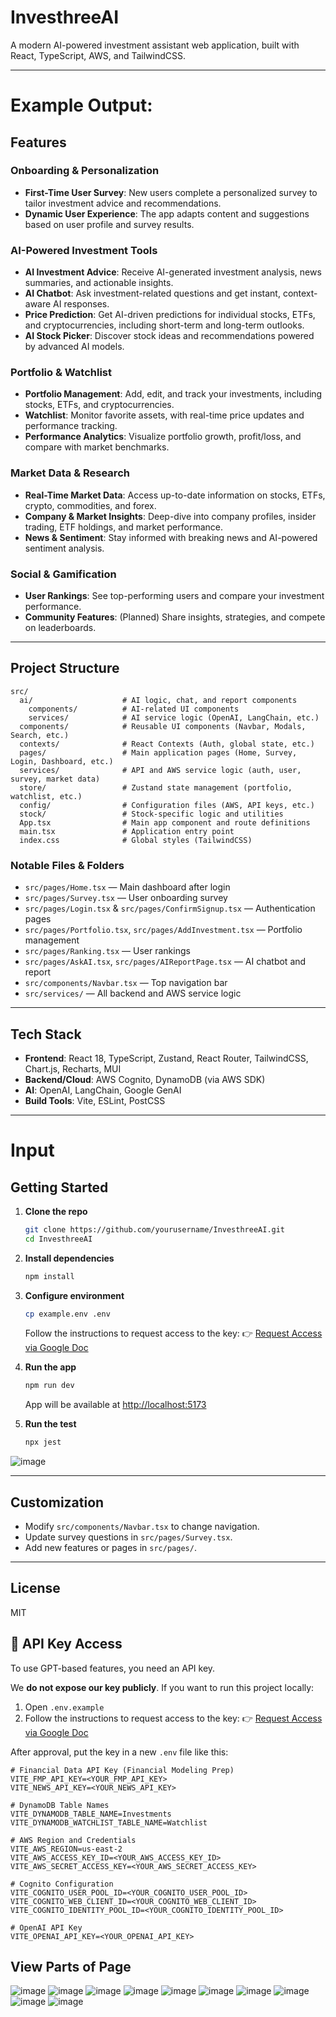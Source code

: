 # InvesthreeAI

A modern AI-powered investment assistant web application, built with React, TypeScript, AWS, and TailwindCSS.



---

# Example Output:
## Features

### Onboarding & Personalization
- **First-Time User Survey**: New users complete a personalized survey to tailor investment advice and recommendations.
- **Dynamic User Experience**: The app adapts content and suggestions based on user profile and survey results.

### AI-Powered Investment Tools
- **AI Investment Advice**: Receive AI-generated investment analysis, news summaries, and actionable insights.
- **AI Chatbot**: Ask investment-related questions and get instant, context-aware AI responses.
- **Price Prediction**: Get AI-driven predictions for individual stocks, ETFs, and cryptocurrencies, including short-term and long-term outlooks.
- **AI Stock Picker**: Discover stock ideas and recommendations powered by advanced AI models.

### Portfolio & Watchlist
- **Portfolio Management**: Add, edit, and track your investments, including stocks, ETFs, and cryptocurrencies.
- **Watchlist**: Monitor favorite assets, with real-time price updates and performance tracking.
- **Performance Analytics**: Visualize portfolio growth, profit/loss, and compare with market benchmarks.

### Market Data & Research
- **Real-Time Market Data**: Access up-to-date information on stocks, ETFs, crypto, commodities, and forex.
- **Company & Market Insights**: Deep-dive into company profiles, insider trading, ETF holdings, and market performance.
- **News & Sentiment**: Stay informed with breaking news and AI-powered sentiment analysis.

### Social & Gamification
- **User Rankings**: See top-performing users and compare your investment performance.
- **Community Features**: (Planned) Share insights, strategies, and compete on leaderboards.


---

## Project Structure

```
src/
  ai/                    # AI logic, chat, and report components
    components/          # AI-related UI components
    services/            # AI service logic (OpenAI, LangChain, etc.)
  components/            # Reusable UI components (Navbar, Modals, Search, etc.)
  contexts/              # React Contexts (Auth, global state, etc.)
  pages/                 # Main application pages (Home, Survey, Login, Dashboard, etc.)
  services/              # API and AWS service logic (auth, user, survey, market data)
  store/                 # Zustand state management (portfolio, watchlist, etc.)
  config/                # Configuration files (AWS, API keys, etc.)
  stock/                 # Stock-specific logic and utilities
  App.tsx                # Main app component and route definitions
  main.tsx               # Application entry point
  index.css              # Global styles (TailwindCSS)
```

### Notable Files & Folders

- `src/pages/Home.tsx` — Main dashboard after login
- `src/pages/Survey.tsx` — User onboarding survey
- `src/pages/Login.tsx` & `src/pages/ConfirmSignup.tsx` — Authentication pages
- `src/pages/Portfolio.tsx`, `src/pages/AddInvestment.tsx` — Portfolio management
- `src/pages/Ranking.tsx` — User rankings
- `src/pages/AskAI.tsx`, `src/pages/AIReportPage.tsx` — AI chatbot and report
- `src/components/Navbar.tsx` — Top navigation bar
- `src/services/` — All backend and AWS service logic

---

## Tech Stack

- **Frontend**: React 18, TypeScript, Zustand, React Router, TailwindCSS, Chart.js, Recharts, MUI
- **Backend/Cloud**: AWS Cognito, DynamoDB (via AWS SDK)
- **AI**: OpenAI, LangChain, Google GenAI
- **Build Tools**: Vite, ESLint, PostCSS

---

# Input
## Getting Started

1. **Clone the repo**
    ```bash
    git clone https://github.com/yourusername/InvesthreeAI.git
    cd InvesthreeAI
    ```

2. **Install dependencies**
    ```bash
    npm install
    ```

3. **Configure environment**
    ```bash
    cp example.env .env
    ```
    Follow the instructions to request access to the key:
   👉 [Request Access via Google Doc](https://docs.google.com/document/d/1Am2464__TcCagisOEWl6KscyesZszOzOqspMmRVvg-g/edit?usp=sharing)

4. **Run the app**
    ```bash
    npm run dev
    ```
    App will be available at [http://localhost:5173](http://localhost:5173)

5. **Run the test**
    ```bash
    npx jest
    ```
![image](https://github.com/user-attachments/assets/729f91aa-086b-4d16-b835-54f27709f0e7)


---

## Customization

- Modify `src/components/Navbar.tsx` to change navigation.
- Update survey questions in `src/pages/Survey.tsx`.
- Add new features or pages in `src/pages/`.

---

## License

MIT 

## 🔐 API Key Access

To use GPT-based features, you need an API key.

We **do not expose our key publicly**. If you want to run this project locally:

1. Open `.env.example`
2. Follow the instructions to request access to the key:
   👉 [Request Access via Google Doc](https://docs.google.com/document/d/1Am2464__TcCagisOEWl6KscyesZszOzOqspMmRVvg-g/edit?usp=sharing)

After approval, put the key in a new `.env` file like this:

```env
# Financial Data API Key (Financial Modeling Prep)
VITE_FMP_API_KEY=<YOUR_FMP_API_KEY>
VITE_NEWS_API_KEY=<YOUR_NEWS_API_KEY>

# DynamoDB Table Names
VITE_DYNAMODB_TABLE_NAME=Investments
VITE_DYNAMODB_WATCHLIST_TABLE_NAME=Watchlist

# AWS Region and Credentials
VITE_AWS_REGION=us-east-2
VITE_AWS_ACCESS_KEY_ID=<YOUR_AWS_ACCESS_KEY_ID>
VITE_AWS_SECRET_ACCESS_KEY=<YOUR_AWS_SECRET_ACCESS_KEY>

# Cognito Configuration
VITE_COGNITO_USER_POOL_ID=<YOUR_COGNITO_USER_POOL_ID>
VITE_COGNITO_WEB_CLIENT_ID=<YOUR_COGNITO_WEB_CLIENT_ID>
VITE_COGNITO_IDENTITY_POOL_ID=<YOUR_COGNITO_IDENTITY_POOL_ID>

# OpenAI API Key
VITE_OPENAI_API_KEY=<YOUR_OPENAI_API_KEY>
```

## View Parts of Page
![image](https://github.com/user-attachments/assets/6eab60bf-a859-4cdf-8e41-e984d05cad53)
![image](https://github.com/user-attachments/assets/c031eb88-fcc5-42b0-9d18-7fd0292ea431)
![image](https://github.com/user-attachments/assets/57e87fb3-b5bf-40c8-9e4f-513be2900269)
![image](https://github.com/user-attachments/assets/f68433f7-377e-46d3-9128-30ce69268484)
![image](https://github.com/user-attachments/assets/5be76a97-eb43-4632-9644-a77509a41d36)
![image](https://github.com/user-attachments/assets/79175595-1bd2-4139-be28-ad8de22766d9)
![image](https://github.com/user-attachments/assets/9225bec2-ce72-423f-b881-8cebdd5b4bd1)
![image](https://github.com/user-attachments/assets/ea1efbc0-0805-4912-bf0c-90ea720daca3)
![image](https://github.com/user-attachments/assets/c315468f-19cc-46a9-ab2c-7fa7658aacd6)
![image](https://github.com/user-attachments/assets/76ef6c07-b05e-4478-a7e4-5a99e279a58a)
